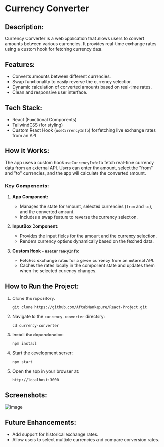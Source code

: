 # Currency Converter

## Description:

Currency Converter is a web application that allows users to convert amounts between various currencies. It provides real-time exchange rates using a custom hook for fetching currency data.

## Features:

- Converts amounts between different currencies.
- Swap functionality to easily reverse the currency selection.
- Dynamic calculation of converted amounts based on real-time rates.
- Clean and responsive user interface.

## Tech Stack:

- React (Functional Components)
- TailwindCSS (for styling)
- Custom React Hook (`useCurrencyInfo`) for fetching live exchange rates from an API

## How It Works:

The app uses a custom hook `useCurrencyInfo` to fetch real-time currency data from an external API. Users can enter the amount, select the "from" and "to" currencies, and the app will calculate the converted amount.

### Key Components:

1. **App Component:**

   - Manages the state for amount, selected currencies (`from` and `to`), and the converted amount.
   - Includes a swap feature to reverse the currency selection.

2. **InputBox Component:**

   - Provides the input fields for the amount and the currency selection.
   - Renders currency options dynamically based on the fetched data.

3. **Custom Hook - `useCurrencyInfo`:**
   - Fetches exchange rates for a given currency from an external API.
   - Caches the rates locally in the component state and updates them when the selected currency changes.

## How to Run the Project:

1. Clone the repository:

   ```
   git clone https://github.com/AftabMankapure/React-Project.git
   ```

2. Navigate to the `currency-converter` directory:

   ```
   cd currency-converter
   ```

3. Install the dependencies:

   ```
   npm install
   ```

4. Start the development server:

   ```
   npm start
   ```

5. Open the app in your browser at:
   ```
   http://localhost:3000
   ```

## Screenshots:

![image](https://github.com/user-attachments/assets/846e368d-16cd-4368-abc0-8db5094796b9)

## Future Enhancements:

- Add support for historical exchange rates.
- Allow users to select multiple currencies and compare conversion rates.

